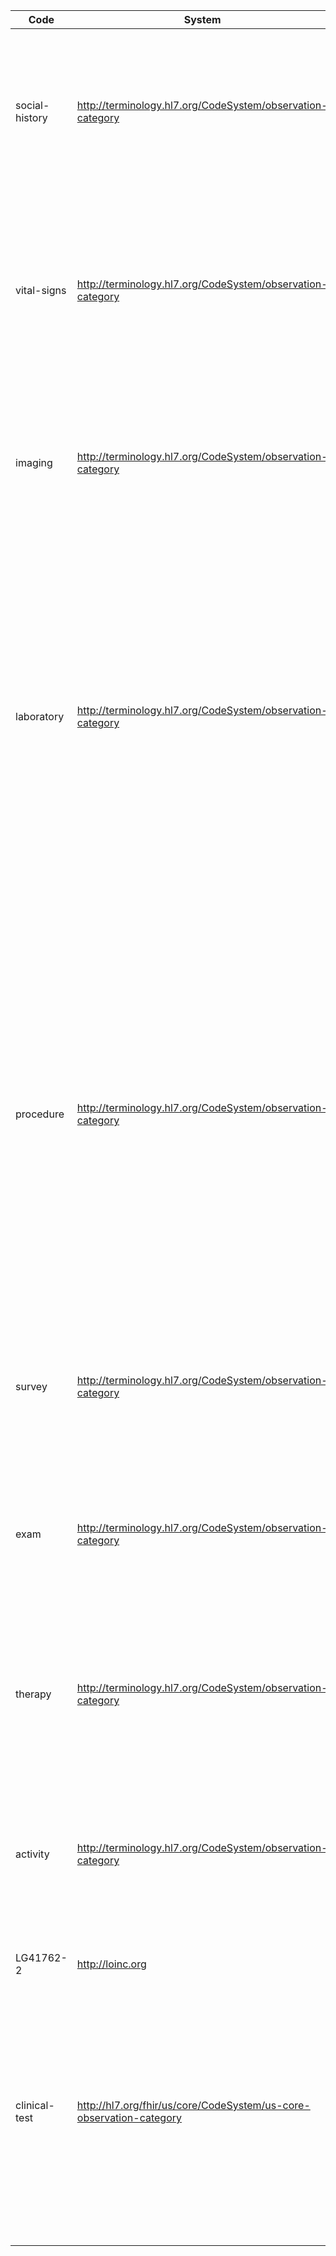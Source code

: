 Code|System|Display|Definition
---|---|---|---
social-history|http://terminology.hl7.org/CodeSystem/observation-category|Social History|Social History Observations define the patient's occupational, personal (e.g., lifestyle), social, familial, and environmental history and health risk factors that may impact the patient's health.
vital-signs|http://terminology.hl7.org/CodeSystem/observation-category|Vital Signs|Clinical observations measure the body's basic functions such as blood pressure, heart rate, respiratory rate, height, weight, body mass index, head circumference, pulse oximetry, temperature, and body surface area.
imaging|http://terminology.hl7.org/CodeSystem/observation-category|Imaging|Observations generated by imaging. The scope includes observations regarding plain x-ray, ultrasound, CT, MRI, angiography, echocardiography, and nuclear medicine.
laboratory|http://terminology.hl7.org/CodeSystem/observation-category|Laboratory|The results of observations generated by laboratories. Laboratory results are typically generated by laboratories providing analytic services in areas such as chemistry, hematology, serology, histology, cytology, anatomic pathology (including digital pathology), microbiology, and/or virology. These observations are based on analysis of specimens obtained from the patient and submitted to the laboratory.
procedure|http://terminology.hl7.org/CodeSystem/observation-category|Procedure|Observations generated by other procedures. This category includes observations resulting from interventional and non-interventional procedures excluding laboratory and imaging (e.g., cardiology catheterization, endoscopy, electrodiagnostics, etc.). Procedure results are typically generated by a clinician to provide more granular information about component observations made during a procedure. An example would be when a gastroenterologist reports the size of a polyp observed during a colonoscopy.
survey|http://terminology.hl7.org/CodeSystem/observation-category|Survey|Assessment tool/survey instrument observations (e.g., Apgar Scores, Montreal Cognitive Assessment (MoCA)).
exam|http://terminology.hl7.org/CodeSystem/observation-category|Exam|Observations generated by physical exam findings including direct observations made by a clinician and use of simple instruments and the result of simple maneuvers performed directly on the patient's body.
therapy|http://terminology.hl7.org/CodeSystem/observation-category|Therapy|Observations generated by non-interventional treatment protocols (e.g. occupational, physical, radiation, nutritional and medication therapy)
activity|http://terminology.hl7.org/CodeSystem/observation-category|Activity|Observations that measure or record any bodily activity that enhances or maintains physical fitness and overall health and wellness. Not under direct supervision of practitioner such as a physical therapist. (e.g., laps swum, steps, sleep data)
LG41762-2|http://loinc.org|SocialDeterminantsOfHealth| -
clinical-test|http://hl7.org/fhir/us/core/CodeSystem/us-core-observation-category |Clinical Test|Includes non-imaging and non-laboratory tests performed on a patient that results in structured or unstructured (narrative) findings specific to the patient, such as electrocardiogram (ECG), visual acuity exam, macular exam, or graded exercise testing (GXT), to facilitate the diagnosis and management of conditions.
